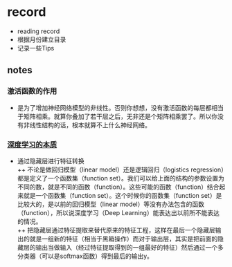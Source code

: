 # record
+ reading record
+ 根据月份建立目录
+ 记录一些Tips


## notes
### 激活函数的作用 
+ 是为了增加神经网络模型的非线性。否则你想想，没有激活函数的每层都相当于矩阵相乘。就算你叠加了若干层之后，无非还是个矩阵相乘罢了。所以你没有非线性结构的话，根本就算不上什么神经网络。

### [深度学习的本质](https://datawhalechina.github.io/leeml-notes/#/chapter13/chapter13?id=本质：通过隐藏层进行特征转换)
+ 通过隐藏层进行特征转换   
++ 不论是做回归模型（linear model）还是逻辑回归（logistics regression）都是定义了一个函数集（function set）。我们可以给上面的结构的参数设置为不同的数，就是不同的函数（function）。这些可能的函数（function）结合起来就是一个函数集（function set）。这个时候你的函数集（function set）是比较大的，是以前的回归模型（linear model）等没有办法包含的函数（function），所以说深度学习（Deep Learning）能表达出以前所不能表达的情况。   
++ 把隐藏层通过特征提取来替代原来的特征工程，这样在最后一个隐藏层输出的就是一组新的特征（相当于黑箱操作）而对于输出层，其实是把前面的隐藏层的输出当做输入（经过特征提取得到的一组最好的特征）然后通过一个多分类器（可以是softmax函数）得到最后的输出y。
